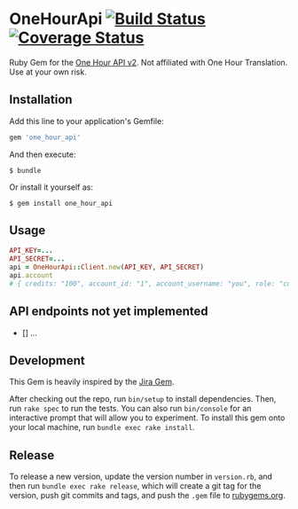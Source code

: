 # OneHourApi [![Build Status](https://travis-ci.org/blockchain/one-hour-api-ruby.png?branch=master)](https://travis-ci.org/blockchain/one-hour-api-ruby) [![Coverage Status](https://coveralls.io/repos/github/blockchain/one-hour-api-ruby/badge.svg?branch=master)](https://coveralls.io/github/blockchain/one-hour-api-ruby?branch=master)

Ruby Gem for the [One Hour API v2](https://www.onehourtranslation.com/translation/api-documentation-v2/general-instructions). Not affiliated with One Hour Translation. Use at your own risk.

## Installation

Add this line to your application's Gemfile:

```ruby
gem 'one_hour_api'
```

And then execute:

    $ bundle

Or install it yourself as:

    $ gem install one_hour_api

## Usage

```rb
API_KEY=...
API_SECRET=...
api = OneHourApi::Client.new(API_KEY, API_SECRET)
api.account
# { credits: "100", account_id: "1", account_username: "you", role: "customer", uuid: "85284b85-8e04-42d1-86d0-934ff62193be" }
```

## API endpoints not yet implemented

- [] ...

## Development

This Gem is heavily inspired by the [Jira Gem](https://github.com/sumoheavy/jira-ruby/).

After checking out the repo, run `bin/setup` to install dependencies. Then, run `rake spec` to run the tests. You can also run `bin/console` for an interactive prompt that will allow you to experiment. To install this gem onto your local machine, run `bundle exec rake install`.

## Release

 To release a new version, update the version number in `version.rb`, and then run `bundle exec rake release`, which will create a git tag for the version, push git commits and tags, and push the `.gem` file to [rubygems.org](https://rubygems.org).
